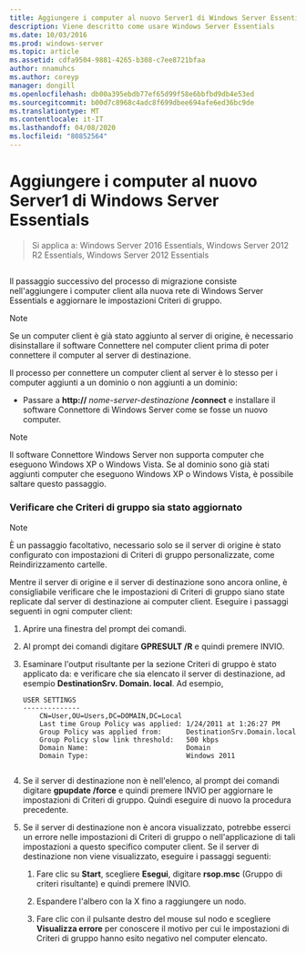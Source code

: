 ```yaml
---
title: Aggiungere i computer al nuovo Server1 di Windows Server Essentials
description: Viene descritto come usare Windows Server Essentials
ms.date: 10/03/2016
ms.prod: windows-server
ms.topic: article
ms.assetid: cdfa9504-9881-4265-b308-c7ee8721bfaa
author: nnamuhcs
ms.author: coreyp
manager: dongill
ms.openlocfilehash: db00a395ebdb77ef65d99f58e6bbfbd9db4e53ed
ms.sourcegitcommit: b00d7c8968c4adc8f699dbee694afe6ed36bc9de
ms.translationtype: MT
ms.contentlocale: it-IT
ms.lasthandoff: 04/08/2020
ms.locfileid: "80852564"
---
```

# <a name="join-computers-to-the-new-windows-server-essentials-server1"></a>Aggiungere i computer al nuovo Server1 di Windows Server Essentials

>Si applica a: Windows Server 2016 Essentials, Windows Server 2012 R2 Essentials, Windows Server 2012 Essentials

##  <a name="BKMK_JoinComputers"></a>   
 Il passaggio successivo del processo di migrazione consiste nell'aggiungere i computer client alla nuova rete di Windows Server Essentials e aggiornare le impostazioni Criteri di gruppo.  
  
> [!NOTE]
>  Se un computer client è già stato aggiunto al server di origine, è necessario disinstallare il software Connettere nel computer client prima di poter connettere il computer al server di destinazione.  
  
 Il processo per connettere un computer client al server è lo stesso per i computer aggiunti a un dominio o non aggiunti a un dominio:  
  
- Passare a **http://** <em>nome-server-destinazione</em> **/connect** e installare il software Connettore di Windows Server come se fosse un nuovo computer.  
  
> [!NOTE]
>  Il software Connettore Windows Server non supporta computer che eseguono Windows XP o Windows Vista. Se al dominio sono già stati aggiunti computer che eseguono Windows XP o Windows Vista, è possibile saltare questo passaggio.  
  
### <a name="ensure-that-group-policy-has-updated"></a>Verificare che Criteri di gruppo sia stato aggiornato  
  
> [!NOTE]
>  È un passaggio facoltativo, necessario solo se il server di origine è stato configurato con impostazioni di Criteri di gruppo personalizzate, come Reindirizzamento cartelle.  
  
 Mentre il server di origine e il server di destinazione sono ancora online, è consigliabile verificare che le impostazioni di Criteri di gruppo siano state replicate dal server di destinazione ai computer client. Eseguire i passaggi seguenti in ogni computer client:  
  
1.  Aprire una finestra del prompt dei comandi.  
  
2.  Al prompt dei comandi digitare **GPRESULT /R** e quindi premere INVIO.  
  
3.  Esaminare l'output risultante per la sezione Criteri di gruppo è stato applicato da: e verificare che sia elencato il server di destinazione, ad esempio **DestinationSrv. Domain. local**. Ad esempio,  
  
    ```  
    USER SETTINGS  
    --------------  
        CN=User,OU=Users,DC=DOMAIN,DC=Local  
        Last time Group Policy was applied: 1/24/2011 at 1:26:27 PM  
        Group Policy was applied from:      DestinationSrv.Domain.local  
        Group Policy slow link threshold:   500 kbps  
        Domain Name:                        Domain  
        Domain Type:                        Windows 2011  
  
    ```  
  
4.  Se il server di destinazione non è nell'elenco, al prompt dei comandi digitare **gpupdate /force** e quindi premere INVIO per aggiornare le impostazioni di Criteri di gruppo. Quindi eseguire di nuovo la procedura precedente.  
  
5.  Se il server di destinazione non è ancora visualizzato, potrebbe esserci un errore nelle impostazioni di Criteri di gruppo o nell'applicazione di tali impostazioni a questo specifico computer client. Se il server di destinazione non viene visualizzato, eseguire i passaggi seguenti:  
  
    1.  Fare clic su **Start**, scegliere **Esegui**, digitare **rsop.msc** (Gruppo di criteri risultante) e quindi premere INVIO.  
  
    2.  Espandere l'albero con la X fino a raggiungere un nodo.  
  
    3.  Fare clic con il pulsante destro del mouse sul nodo e scegliere **Visualizza errore** per conoscere il motivo per cui le impostazioni di Criteri di gruppo hanno esito negativo nel computer elencato.
